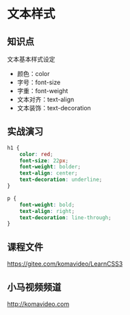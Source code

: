 文本样式
========

## 知识点

文本基本样式设定

* 颜色：color
* 字号：font-size
* 字重：font-weight
* 文本对齐：text-align
* 文本装饰：text-decoration

## 实战演习

~~~css
h1 {
    color: red;
    font-size: 22px;
    font-weight: bolder;
    text-align: center;
    text-decoration: underline;
}

p {
    font-weight: bold;
    text-align: right;
    text-decoration: line-through;
}
~~~

## 课程文件

https://gitee.com/komavideo/LearnCSS3

## 小马视频频道

http://komavideo.com
